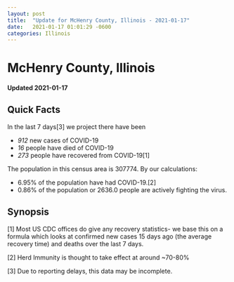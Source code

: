 ```yaml
---
layout: post
title:  "Update for McHenry County, Illinois - 2021-01-17"
date:   2021-01-17 01:01:29 -0600
categories: Illinois
---
```


# McHenry County, Illinois
#### Updated 2021-01-17

## Quick Facts

In the last 7 days[3] we project there have been
- *912* new cases of COVID-19
- *16* people have died of COVID-19
- *273* people have recovered from COVID-19[1]

The population in this census area is 307774. By our calculations:
- 6.95% of the population have had COVID-19.[2]
- 0.86% of the population or 2636.0 people are actively fighting the virus.

## Synopsis




[1] Most US CDC offices do give any recovery statistics- we base this on a formula which looks at confirmed new cases
15 days ago (the average recovery time) and deaths over the last 7 days.

[2] Herd Immunity is thought to take effect at around ~70-80%

[3] Due to reporting delays, this data may be incomplete.
 
    
